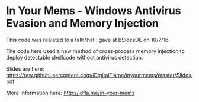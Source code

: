 # In Your Mems - Windows Antivirus Evasion and Memory Injection

This code was realated to a talk that I gave at BSidesDE on 10/7/16.

The code here used a new method of cross-process memory injection to deploy detectable shellcode without antivirus detection.

Slides are here: https://raw.githubusercontent.com/iDigitalFlame/inyourmems/master/Slides.pdf

More Information here: http://idfla.me/in-your-mems
